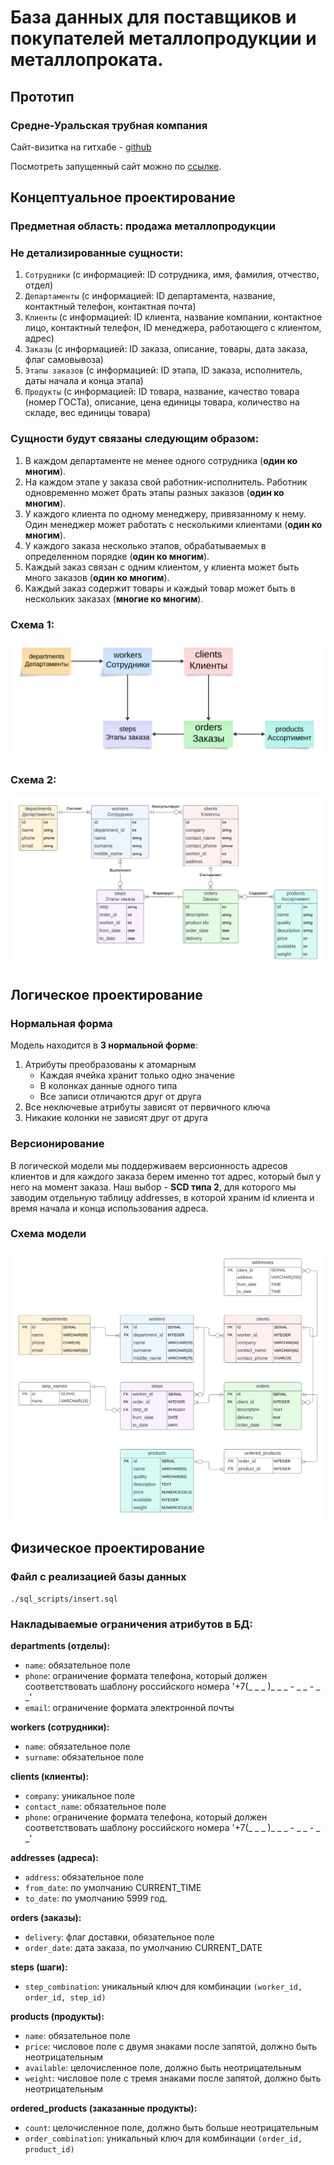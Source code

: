# База данных для поставщиков и покупателей металлопродукции и металлопроката.

## Прототип

### Средне-Уральская трубная компания

Сайт-визитка на гитхабе - [github](https://github.com/IgorFandre/golang-website)

Посмотреть запущенный сайт можно по [ссылке](https://sutk-igorfandre.amvera.io/).



## Концептуальное проектирование

### Предметная область: продажа металлопродукции

### Не детализированные сущности:
1. `Сотрудники` (с информацией: ID сотрудника, имя, фамилия, отчество, отдел)
2. `Департаменты` (с информацией: ID департамента, название, контактный телефон, контактная почта)
3. `Клиенты` (с информацией: ID клиента, название компании, контактное лицо, контактный телефон, ID менеджера, работающего с клиентом, адрес)
4. `Заказы` (с информацией: ID заказа, описание, товары, дата заказа, флаг самовывоза)
5. `Этапы заказов` (с информацией: ID этапа, ID заказа, исполнитель, даты начала и конца этапа)
6. `Продукты` (с информацией: ID товара, название, качество товара (номер ГОСТа), описание, цена единицы товара, количество на складе, вес единицы товара)

### Сущности будут связаны следующим образом:
1. В каждом департаменте не менее одного сотрудника (**один ко многим**).
2. На каждом этапе у заказа свой работник-исполнитель. Работник одновременно может брать этапы разных заказов (**один ко многим**).
3. У каждого клиента по одному менеджеру, привязанному к нему. Один менеджер может работать с несколькими клиентами (**один ко многим**).
4. У каждого заказа несколько этапов, обрабатываемых в определенном порядке (**один ко многим**).
5. Каждый заказ связан с одним клиентом, у клиента может быть много заказов (**один ко многим**).
6. Каждый заказ содержит товары и каждый товар может быть в нескольких заказах (**многие ко многим**).

### Схема 1:
![alt text](./src/entity_concept_map.png)

### Схема 2:
![alt text](./src/concept_map.png)


## Логическое проектирование

### Нормальная форма

Модель находится в __3 нормальной форме__:

1. Атрибуты преобразованы к атомарным
   - Каждая ячейка хранит только одно значение
   - В колонках данные одного типа
   - Все записи отличаются друг от друга
2. Все неключевые атрибуты зависят от первичного ключа
3. Никакие колонки не зависят друг от друга

### Версионирование

В логической модели мы поддерживаем версионность адресов клиентов и для каждого заказа берем именно тот адрес, который был у него на момент заказа. Наш выбор - __SCD типа 2__, для которого мы заводим отдельную таблицу addresses, в которой храним id клиента и время начала и конца использования адреса.

### Схема модели

![alt text](./src/logic_map.png)


## Физическое проектирование

### Файл с реализацией базы данных

`./sql_scripts/insert.sql`

### Накладываемые ограничения атрибутов в БД:

**departments (отделы):**
   - `name`: обязательное поле
   - `phone`: ограничение формата телефона, который должен соответствовать шаблону российского номера '+7\(\_ \_ \_ \)\_ \_ \_ \- \_ \_ \- \_ \_'
   - `email`: ограничение формата электронной почты


**workers (сотрудники):**
   - `name`: обязательное поле
   - `surname`: обязательное поле

**clients (клиенты):**
   - `company`: уникальное поле
   - `contact_name`: обязательное поле
   - `phone`: ограничение формата телефона, который должен соответствовать шаблону российского номера '+7\(\_ \_ \_ \)\_ \_ \_ \- \_ \_ \- \_ \_'

**addresses (адреса):**
   - `address`: обязательное поле
   - `from_date`: по умолчанию CURRENT_TIME
   - `to_date`: по умолчанию 5999 год.

**orders (заказы):**
   - `delivery`: флаг доставки, обязательное поле
   - `order_date`: дата заказа, по умолчанию CURRENT_DATE

**steps (шаги):**
   - `step_combination`: уникальный ключ для комбинации `(worker_id, order_id, step_id)`

**products (продукты):**
   - `name`: обязательное поле
   - `price`: числовое поле с двумя знаками после запятой, должно быть неотрицательным
   - `available`: целочисленное поле, должно быть неотрицательным
   - `weight`: числовое поле с тремя знаками после запятой, должно быть неотрицательным

**ordered_products (заказанные продукты):**
   - `count`: целочисленное поле, должно быть больше неотрицательным
   - `order_combination`: уникальный ключ для комбинации `(order_id, product_id)`

